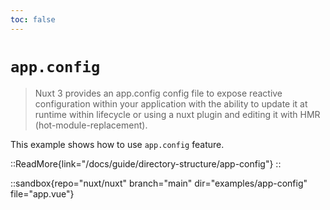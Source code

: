 ```yaml
---
toc: false
---
```


# `app.config`

> Nuxt 3 provides an app.config config file to expose reactive configuration within your application with the ability to update it at runtime within lifecycle or using a nuxt plugin and editing it with HMR (hot-module-replacement).

This example shows how to use `app.config` feature.

::ReadMore{link="/docs/guide/directory-structure/app-config"}
::

::sandbox{repo="nuxt/nuxt" branch="main" dir="examples/app-config" file="app.vue"}
